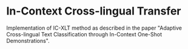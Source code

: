 # In-Context Cross-lingual Transfer
Implementation of IC-XLT method as described in the paper "Adaptive Cross-lingual Text Classification through In-Context One-Shot Demonstrations".
